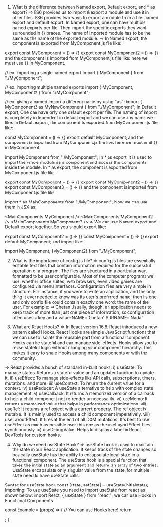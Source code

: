 1) What is the difference between Named export, Default export, and * as export?
=> ES6 provides us to import & export a module and use it in other files. ES6 provides two ways to export a module from a file: named export and default export. In Named export, one can have multiple named exports per file. Then import the specific exports they want surrounded in {} braces. The name of imported module has to be the same as the name of the exported module. => In Named export, the component is exported from MyComponent.js file like:

export const MyComponent = () => {}
export const MyComponent2 = () => {}
and the component is imported from MyComponent.js file like: here we must use {} in MyComponent.

// ex. importing a single named export
import { MyComponent } from "./MyComponent";

// ex. importing multiple named exports
import { MyComponent, MyComponent2 } from "./MyComponent";

// ex. giving a named import a different name by using "as":
import { MyComponent2 as MyNewComponent } from "./MyComponent";
In Default export, One can have only one default export per file. The naming of import is completely independent in default export and we can use any name we like. In Default export, the component is exported from MyComponent.js file like:

const MyComponent = () => {}
export default MyComponent;
and the component is imported from MyComponent.js file like: here we must omit {} in MyComponent.

import MyComponent from "./MyComponent";
In * as export, it is used to import the whole module as a component and access the components inside the module. In * as export, the component is exported from MyComponent.js file like:

export const MyComponent = () => {}
export const MyComponent2 = () => {}
export const MyComponent3 = () => {}
and the component is imported from MyComponent.js file like:

import * as MainComponents from "./MyComponent";
Now we can use them in JSX as:

<MainComponents.MyComponent />
<MainComponents.MyComponent2 />
<MainComponents.MyComponent3 />
=> We can use Named export and Default export together. So you should export like:

export const MyComponent2 = () => {}
const MyComponent = () => {}
export default MyComponent;
and import like:

import MyComponent, {MyComponent2} from "./MyComponent";


2) What is the importance of config.js file?
=> config.js files are essentially editable text files that contain information required for the successful operation of a program. The files are structured in a particular way, formatted to be user configurable. Most of the computer programs we use: whether office suites, web browsers, even video games are configured via menu interfaces. Configuration files are very simple in structure. For instance, if you were to write an application, and the only thing it ever needed to know was its user's preferred name, then its one and only config file could contain exactly one word: the name of the user. For example:
=> Chetan
Usually, though, an application needs to keep track of more than just one piece of information, so configuration often uses a key and a value:
NAME='Chetan'
SURNAME='Nada'

3) What are React Hooks?
=> In React version 16.8, React introduced a new pattern called Hooks. React Hooks are simple JavaScript functions that we can use to isolate the reusable part from a functional component. Hooks can be stateful and can manage side-effects. Hooks allow you to reuse stateful logic without changing your component hierarchy. This makes it easy to share Hooks among many components or with the community.

=> React provides a bunch of standard in-built hooks:
i) useState: To manage states. Returns a stateful value and an updater function to update it.
ii) useEffect: To manage side-effects like API calls, subscriptions, timers, mutations, and more.
iii) useContext: To return the current value for a context.
iv) useReducer: A useState alternative to help with complex state management.
v) useCallback: It returns a memorized version of a callback to help a child component not re-render unnecessarily.
vi) useMemo: It returns a memoized value that helps in performance optimizations.
vii) useRef: It returns a ref object with a current property. The ref object is mutable. It is mainly used to access a child component imperatively.
viii) useLayoutEffect: It fires at the end of all DOM mutations. It's best to use useEffect as much as possible over this one as the useLayoutEffect fires synchronously.
ix) useDebugValue: Helps to display a label in React DevTools for custom hooks.

4) Why do we need useState Hook?
=> useState hook is used to maintain the state in our React application. It keeps track of the state changes so basically useState has the ability to encapsulate local state in a functional component. The useState hook is a special function that takes the initial state as an argument and returns an array of two entries. UseState encapsulate only singular value from the state, for multiple state need to have useState calls.

Syntax for useState hook
const [state, setState] = useState(initialstate);
Importing: To use useState you need to import useState from react as shown below:
import React, { useState } from "react";
we can use Hooks in Functional Components

const Example = (props) => {
  // You can use Hooks here!
  return <div />;
}